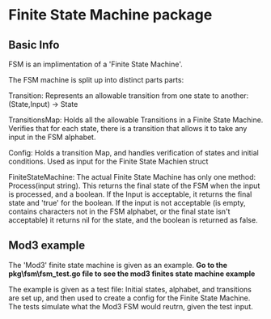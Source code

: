 # Finite State Machine package

## Basic Info

FSM is an implimentation of a 'Finite State Machine'. 

The FSM machine is split up into distinct parts parts:

Transition: Represents an allowable transition from one state to another: (State,Input) -> State

TransitionsMap: Holds all the allowable Transitions in a Finite State Machine. Verifies that for each state, there is a transition that allows it to take any input in the FSM alphabet.

Config: Holds a transition Map, and handles verification of states and initial conditions. Used as input for the Finite State Machien struct

FiniteStateMachine: The actual Finite State Machine has only one method: Process(input string). This returns the final state of the FSM when the input is processed, and a boolean.
If the Input is acceptable, it returns the final state and 'true' for the boolean.
If the input is not acceptable (is empty, contains characters not in the FSM alphabet, or the final state isn't acceptable) it returns nil for the state, and the boolean is returned as false.

## Mod3 example

The 'Mod3' finite state machine is given as an example.
**Go to the pkg\fsm\fsm_test.go file to see the mod3 finites state machine example** 

The example is given as a test file: Initial states, alphabet, and transitions are set up, and then used to create a config for the Finite State Machine. The tests simulate what the Mod3 FSM would reutrn, given the test input. 





